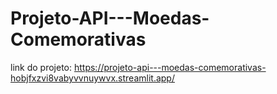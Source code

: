 # Projeto-API---Moedas-Comemorativas

link do projeto: https://projeto-api---moedas-comemorativas-hobjfxzvi8vabyvvnuywvx.streamlit.app/
